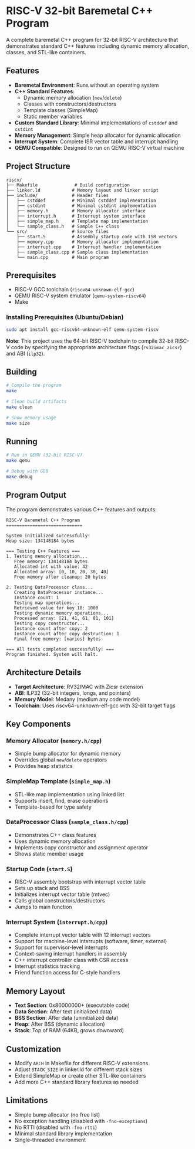 # RISC-V 32-bit Baremetal C++ Program

A complete baremetal C++ program for 32-bit RISC-V architecture that demonstrates standard C++ features including dynamic memory allocation, classes, and STL-like containers.

## Features

- **Baremetal Environment**: Runs without an operating system
- **C++ Standard Features**: 
  - Dynamic memory allocation (`new`/`delete`)
  - Classes with constructors/destructors
  - Template classes (SimpleMap)
  - Static member variables
- **Custom Standard Library**: Minimal implementations of `cstddef` and `cstdint`
- **Memory Management**: Simple heap allocator for dynamic allocation
- **Interrupt System**: Complete ISR vector table and interrupt handling
- **QEMU Compatible**: Designed to run on QEMU RISC-V virtual machine

## Project Structure

```
riscv/
├── Makefile              # Build configuration
├── linker.ld            # Memory layout and linker script
├── include/             # Header files
│   ├── cstddef          # Minimal cstddef implementation
│   ├── cstdint          # Minimal cstdint implementation
│   ├── memory.h         # Memory allocator interface
│   ├── interrupt.h      # Interrupt system interface
│   ├── simple_map.h     # Template map implementation
│   └── sample_class.h   # Sample C++ class
└── src/                 # Source files
    ├── start.S          # Assembly startup code with ISR vectors
    ├── memory.cpp       # Memory allocator implementation
    ├── interrupt.cpp    # Interrupt handler implementation
    ├── sample_class.cpp # Sample class implementation
    └── main.cpp         # Main program
```

## Prerequisites

- RISC-V GCC toolchain (`riscv64-unknown-elf-gcc`)
- QEMU RISC-V system emulator (`qemu-system-riscv64`)
- Make

### Installing Prerequisites (Ubuntu/Debian)

```bash
sudo apt install gcc-riscv64-unknown-elf qemu-system-riscv
```

**Note**: This project uses the 64-bit RISC-V toolchain to compile 32-bit RISC-V code by specifying the appropriate architecture flags (`rv32imac_zicsr`) and ABI (`ilp32`).

## Building

```bash
# Compile the program
make

# Clean build artifacts
make clean

# Show memory usage
make size
```

## Running

```bash
# Run in QEMU (32-bit RISC-V)
make qemu

# Debug with GDB
make debug
```

## Program Output

The program demonstrates various C++ features and outputs:

```
RISC-V Baremetal C++ Program
=============================

System initialized successfully!
Heap size: 134148184 bytes

=== Testing C++ Features ===
1. Testing memory allocation...
   Free memory: 134148184 bytes
   Allocated int with value: 42
   Allocated array: [0, 10, 20, 30, 40]
   Free memory after cleanup: 20 bytes

2. Testing DataProcessor class...
   Creating DataProcessor instance...
   Instance count: 1
   Testing map operations...
   Retrieved value for key 10: 1000
   Testing dynamic memory operations...
   Processed array: [21, 41, 61, 81, 101]
   Testing copy constructor...
   Instance count after copy: 2
   Instance count after copy destruction: 1
   Final free memory: [varies] bytes

=== All tests completed successfully! ===
Program finished. System will halt.
```

## Architecture Details

- **Target Architecture**: RV32IMAC with Zicsr extension
- **ABI**: ILP32 (32-bit integers, longs, and pointers)
- **Memory Model**: Medany (medium any code model)
- **Toolchain**: Uses riscv64-unknown-elf-gcc with 32-bit target flags

## Key Components

### Memory Allocator (`memory.h/cpp`)
- Simple bump allocator for dynamic memory
- Overrides global `new`/`delete` operators
- Provides heap statistics

### SimpleMap Template (`simple_map.h`)
- STL-like map implementation using linked list
- Supports insert, find, erase operations
- Template-based for type safety

### DataProcessor Class (`sample_class.h/cpp`)
- Demonstrates C++ class features
- Uses dynamic memory allocation
- Implements copy constructor and assignment operator
- Shows static member usage

### Startup Code (`start.S`)
- RISC-V assembly bootstrap with interrupt vector table
- Sets up stack and BSS
- Initializes interrupt vector table (mtvec)
- Calls global constructors/destructors
- Jumps to main function

### Interrupt System (`interrupt.h/cpp`)
- Complete interrupt vector table with 12 interrupt vectors
- Support for machine-level interrupts (software, timer, external)
- Support for supervisor-level interrupts
- Context-saving interrupt handlers in assembly
- C++ interrupt controller class with CSR access
- Interrupt statistics tracking
- Friend function access for C-style handlers

## Memory Layout

- **Text Section**: 0x80000000+ (executable code)
- **Data Section**: After text (initialized data)
- **BSS Section**: After data (uninitialized data)
- **Heap**: After BSS (dynamic allocation)
- **Stack**: Top of RAM (64KB, grows downward)

## Customization

- Modify `ARCH` in Makefile for different RISC-V extensions
- Adjust `STACK_SIZE` in linker.ld for different stack sizes
- Extend SimpleMap or create other STL-like containers
- Add more C++ standard library features as needed

## Limitations

- Simple bump allocator (no free list)
- No exception handling (disabled with `-fno-exceptions`)
- No RTTI (disabled with `-fno-rtti`)
- Minimal standard library implementation
- Single-threaded environment
